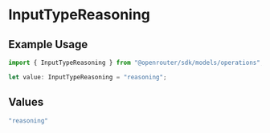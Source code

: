 # InputTypeReasoning

## Example Usage

```typescript
import { InputTypeReasoning } from "@openrouter/sdk/models/operations";

let value: InputTypeReasoning = "reasoning";
```

## Values

```typescript
"reasoning"
```